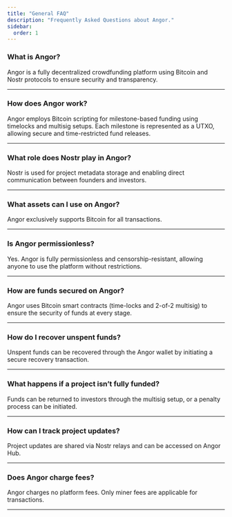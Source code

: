 ```yaml
---
title: "General FAQ"
description: "Frequently Asked Questions about Angor."
sidebar:
  order: 1
---
```


### **What is Angor?**
Angor is a fully decentralized crowdfunding platform using Bitcoin and Nostr protocols to ensure security and transparency.

---

### **How does Angor work?**
Angor employs Bitcoin scripting for milestone-based funding using timelocks and multisig setups. Each milestone is represented as a UTXO, allowing secure and time-restricted fund releases.

---

### **What role does Nostr play in Angor?**
Nostr is used for project metadata storage and enabling direct communication between founders and investors.

---

### **What assets can I use on Angor?**
Angor exclusively supports Bitcoin for all transactions.

---

### **Is Angor permissionless?**
Yes. Angor is fully permissionless and censorship-resistant, allowing anyone to use the platform without restrictions.

---

### **How are funds secured on Angor?**
Angor uses Bitcoin smart contracts (time-locks and 2-of-2 multisig) to ensure the security of funds at every stage.

---

### **How do I recover unspent funds?**
Unspent funds can be recovered through the Angor wallet by initiating a secure recovery transaction.

---

### **What happens if a project isn’t fully funded?**
Funds can be returned to investors through the multisig setup, or a penalty process can be initiated.

---

### **How can I track project updates?**
Project updates are shared via Nostr relays and can be accessed on Angor Hub.

---

### **Does Angor charge fees?**
Angor charges no platform fees. Only miner fees are applicable for transactions.

---

